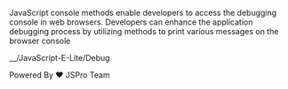 JavaScript console methods enable developers to access the debugging console in web browsers. Developers can enhance the application debugging process by utilizing methods to print various messages on the browser console

__/JavaScript-E-Lite/Debug 


Powered By ❤️ JSPro Team

